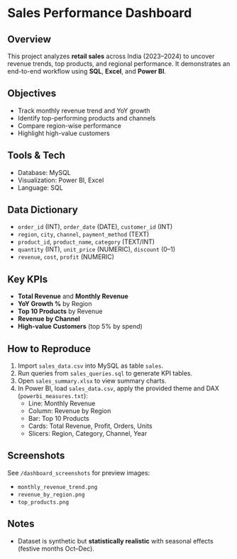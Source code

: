 # Sales Performance Dashboard

## Overview
This project analyzes **retail sales** across India (2023–2024) to uncover revenue trends, top products, and regional performance. It demonstrates an end-to-end workflow using **SQL**, **Excel**, and **Power BI**.

## Objectives
- Track monthly revenue trend and YoY growth
- Identify top-performing products and channels
- Compare region-wise performance
- Highlight high-value customers

## Tools & Tech
- Database: MySQL
- Visualization: Power BI, Excel
- Language: SQL

## Data Dictionary
- `order_id` (INT), `order_date` (DATE), `customer_id` (INT)
- `region`, `city`, `channel`, `payment_method` (TEXT)
- `product_id`, `product_name`, `category` (TEXT/INT)
- `quantity` (INT), `unit_price` (NUMERIC), `discount` (0–1)
- `revenue`, `cost`, `profit` (NUMERIC)

## Key KPIs
- **Total Revenue** and **Monthly Revenue**
- **YoY Growth %** by Region
- **Top 10 Products** by Revenue
- **Revenue by Channel**
- **High-value Customers** (top 5% by spend)

## How to Reproduce
1. Import `sales_data.csv` into MySQL as table `sales`.
2. Run queries from `sales_queries.sql` to generate KPI tables.
3. Open `sales_summary.xlsx` to view summary charts.
4. In Power BI, load `sales_data.csv`, apply the provided theme and DAX (`powerbi_measures.txt`):
   - Line: Monthly Revenue
   - Column: Revenue by Region
   - Bar: Top 10 Products
   - Cards: Total Revenue, Profit, Orders, Units
   - Slicers: Region, Category, Channel, Year

## Screenshots
See `/dashboard_screenshots` for preview images:
- `monthly_revenue_trend.png`
- `revenue_by_region.png`
- `top_products.png`

## Notes
- Dataset is synthetic but **statistically realistic** with seasonal effects (festive months Oct–Dec).

